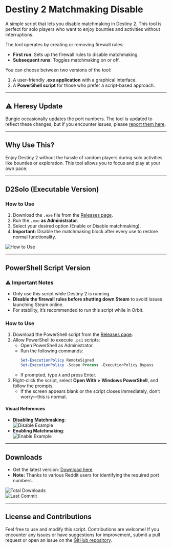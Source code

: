 # Destiny 2 Matchmaking Disable

A simple script that lets you disable matchmaking in Destiny 2. This tool is perfect for solo players who want to enjoy bounties and activities without interruptions. 

The tool operates by creating or removing firewall rules:
- **First run**: Sets up the firewall rules to disable matchmaking.
- **Subsequent runs**: Toggles matchmaking on or off.

You can choose between two versions of the tool:
1. A user-friendly **.exe application** with a graphical interface.
2. A **PowerShell script** for those who prefer a script-based approach.

---

## ⚠️ Heresy Update
Bungie occasionally updates the port numbers. The tool is updated to reflect these changes, but if you encounter issues, please [report them here](https://github.com/MrPleasant-exe/Destiny-2-Solo-lobby/issues).

---

## Why Use This?

Enjoy Destiny 2 without the hassle of random players during solo activities like bounties or exploration. This tool allows you to focus and play at your own pace.

---

## D2Solo (Executable Version)

### How to Use
1. Download the `.exe` file from the [Releases page](https://github.com/MrPleasant-exe/Destiny-2-Solo-lobby/releases).
2. Run the `.exe` **as Administrator**.
3. Select your desired option (Enable or Disable matchmaking).
4. **Important:** Disable the matchmaking block after every use to restore normal functionality.

![How to Use](https://mrpl.me/V12560b_rfn5.png)

---

## PowerShell Script Version

### ⚠️ Important Notes
- Only use this script while Destiny 2 is running.
- **Disable the firewall rules before shutting down Steam** to avoid issues launching Steam online.
- For stability, it’s recommended to run this script while in Orbit.

### How to Use
1. Download the PowerShell script from the [Releases page](https://github.com/MrPleasant-exe/Destiny-2-Solo-lobby/releases).
2. Allow PowerShell to execute `.ps1` scripts:
   - Open PowerShell as Administrator.
   - Run the following commands:
     ```powershell
     Set-ExecutionPolicy RemoteSigned
     Set-ExecutionPolicy -Scope Process -ExecutionPolicy Bypass
     ```
   - If prompted, type `A` and press Enter.
3. Right-click the script, select **Open With > Windows PowerShell**, and follow the prompts. 
   - If the screen appears blank or the script closes immediately, don’t worry—this is normal.

#### Visual References
- **Disabling Matchmaking**:  
  ![Disable Example](http://mrpl.me/P31047b_rfs8.png)
- **Enabling Matchmaking**:  
  ![Enable Example](http://mrpl.me/l21048b_rff8.png)

---

## Downloads

- Get the latest version: [Download here](https://github.com/MrPleasant-exe/Destiny-2-Solo-lobby/releases)  
- **Note:** Thanks to various Reddit users for identifying the required port numbers.  

![Total Downloads](https://img.shields.io/github/downloads/MrPleasant-exe/Destiny-2-Solo-lobby/total?style=social)  
![Last Commit](https://img.shields.io/github/last-commit/MrPleasant-exe/Destiny-2-Solo-lobby/master)  

---

## License and Contributions

Feel free to use and modify this script. Contributions are welcome! If you encounter any issues or have suggestions for improvement, submit a pull request or open an issue on the [GitHub repository](https://github.com/MrPleasant-exe/Destiny-2-Solo-lobby).
